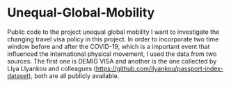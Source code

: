 # Unequal-Global-Mobility
Public code to the project unequal global mobility 
I want to investigate the changing travel visa policy in this project. In order to incorporate two time window before and after the COVID-19, which is a important event that influenced the international physical movement, I used the data from two sources. The first one is DEMIG VISA and another is the one collected by Llya Llyankou and colleagues (https://github.com/ilyankou/passport-index-dataset), both are all publicly available. 
